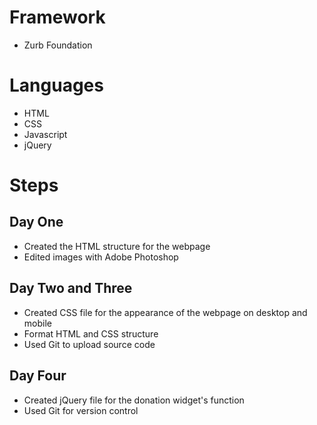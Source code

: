 # Framework
- Zurb Foundation

# Languages
- HTML
- CSS
- Javascript
- jQuery

# Steps

Day One
--------------
- Created the HTML structure for the webpage
- Edited images with Adobe Photoshop

Day Two and Three
--------------
- Created CSS file for the appearance of the webpage on desktop and mobile
- Format HTML and CSS structure
- Used Git to upload source code

Day Four
-------------- 
- Created jQuery file for the donation widget's function
- Used Git for version control
